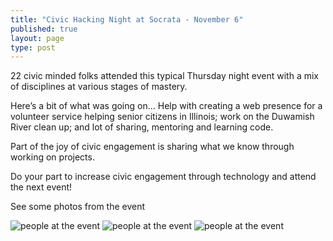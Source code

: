 ```yaml
---
title: "Civic Hacking Night at Socrata - November 6"
published: true
layout: page
type: post
---
```


22 civic minded folks attended this typical Thursday night event with a mix of disciplines at various stages of mastery. 

Here’s a bit of what was going on… Help with creating a web presence for a volunteer service helping senior citizens in Illinois; work on the Duwamish River clean up; and lot of sharing, mentoring and learning code.

Part of the joy of civic engagement is sharing what we know through working on projects.
 
Do your part to increase civic engagement through technology and attend the next event!

See some photos from the event  

![people at the event](http://photos1.meetupstatic.com/photos/event/2/0/4/0/600_431408256.jpeg)
![people at the event](http://photos3.meetupstatic.com/photos/event/2/0/f/4/600_431408436.jpeg)
![people at the event](http://photos4.meetupstatic.com/photos/event/2/1/0/2/600_431408450.jpeg)
